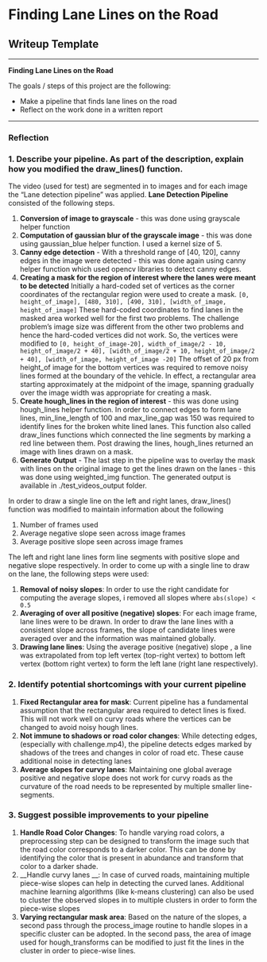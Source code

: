 # **Finding Lane Lines on the Road** 

## Writeup Template

---

**Finding Lane Lines on the Road**

The goals / steps of this project are the following:
* Make a pipeline that finds lane lines on the road
* Reflect on the work done in a written report


[//]: # (Image References)

[image1]: ./examples/grayscale.jpg "Grayscale"

---

### Reflection

### 1. Describe your pipeline. As part of the description, explain how you modified the draw_lines() function.

The video (used for test) are segmented in to images and for each image the “Lane detection pipeline” was applied. 
**Lane Detection Pipeline** consisted of the following steps. 
1. __Conversion of image to grayscale__ - this was done using grayscale helper function
2. __Computation of gaussian blur of the grayscale image__  - this was done using gaussian_blue helper function. I used a kernel size of 5. 
3. __Canny edge detection__ - With a threshold range of [40, 120], canny edges in the image were detected - this was done again using canny helper function which used opencv libraries to detect canny edges. 
4. __Creating a mask for the region of interest where the lanes were meant to be detected__ 
Initially a hard-coded set of vertices as the corner coordinates of the rectangular region were used to create a mask. 
`[0, height_of_image], [480, 310], [490, 310], [width_of_image, height_of_image]`
These hard-coded coordinates to find lanes in the masked area worked well for the first two problems. The challenge problem’s image size was different from the other two problems and hence the hard-coded vertices did not work. 
So, the vertices were modified to 
`[0, height_of_image-20], width_of_image/2 - 10, height_of_image/2 + 40], [width_of_image/2 + 10, height_of_image/2 + 40], [width_of_image, height_of_image -20]`
The offset of 20 px from height_of image for the bottom vertices was required to remove noisy lines formed at the boundary of the vehicle. 
In effect, a rectangular area starting approximately at the midpoint of the image, spanning gradually over the image width was appropriate for creating a mask. 
5. __Create hough_lines in the region of interest__ - this was done using hough_lines helper function. In order to connect edges to form lane lines, min_line_length of 100 and max_line_gap was 150 was required to identify lines for the broken white lined lanes. 
This function also called draw_lines functions which connected the line segments by marking a red line between them. Post drawing the lines, hough_lines returned an image with lines drawn on a mask. 
6. __Generate Output__ - The last step in the pipeline was to overlay the mask with lines on the original image to get the lines drawn on the lanes - this was done using weighted_img function. 
The generated output is available in ./test_videos_output folder. 

In order to draw a single line on the left and right lanes, draw_lines() function was modified to maintain information about the following
1. Number of frames used
2. Average negative slope seen across image frames
3. Average positive slope seen across image frames

The left and right lane lines form line segments with positive slope and negative slope respectively. In order to come up with a single line to draw on the lane, the following steps were used:
1. __Removal of noisy slopes__: In order to use the right candidate for computing the average slopes, i removed all slopes where `abs(slope) < 0.5`
2. __Averaging of over all positive (negative) slopes__: For each image frame, lane lines were to be drawn. In order to draw the lane lines with a consistent slope across frames, the slope of candidate lines were averaged over and the information was maintained globally. 
3. __Drawing lane lines__: Using the average positive (negative) slope , a line was extrapolated from top left vertex (top-right vertex) to bottom left vertex (bottom right vertex) to form the left lane (right lane respectively).


### 2. Identify potential shortcomings with your current pipeline
1. __Fixed Rectangular area for mask__: Current pipeline has a fundamental assumption that the rectangular area required to detect lines is fixed. This will not work well on curvy roads where the vertices can be changed to avoid noisy hough lines. 
2. __Not immune to shadows or road color changes__: While detecting edges, (especially with challenge.mp4), the pipeline detects edges marked by shadows of the trees and changes in color of road etc. These cause additional noise in detecting lanes
3. __Average slopes for curvy lanes__: Maintaining one global average positive and negative slope does not work for curvy roads as the curvature of the road needs to be represented by multiple smaller line-segments. 

### 3. Suggest possible improvements to your pipeline

1. __Handle Road Color Changes__: To handle varying road colors, a preprocessing step can be designed to transform the image such that the road color corresponds to a darker color. This can be done by identifying the color that is present in abundance and transform that color to a darker shade. 
2. __Handle curvy lanes __: In case of curved roads, maintaining multiple piece-wise slopes can help in detecting the curved lanes. Additional machine learning algorithms (like k-means clustering) can also be used to cluster the observed slopes in to multiple clusters in order to form the piece-wise slopes
3. __Varying rectangular mask area__: Based on the nature of the slopes, a second pass through the process_image routine to handle slopes in  a specific cluster can be adopted. In the second pass, the area of image used for hough_transforms can be modified to just fit the lines in the cluster in order  to piece-wise lines. 


